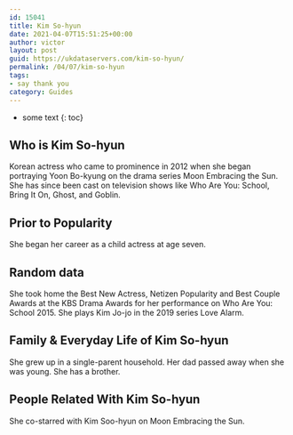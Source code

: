 ```yaml
---
id: 15041
title: Kim So-hyun
date: 2021-04-07T15:51:25+00:00
author: victor
layout: post
guid: https://ukdataservers.com/kim-so-hyun/
permalink: /04/07/kim-so-hyun
tags:
- say thank you
category: Guides
---
```


* some text
{: toc}


## Who is Kim So-hyun



Korean actress who came to prominence in 2012 when she began portraying Yoon Bo-kyung on the drama series Moon Embracing the Sun. She has since been cast on television shows like Who Are You: School, Bring It On, Ghost, and Goblin.

                
                
                
## Prior to Popularity



She began her career as a child actress at age seven.

                
                
                
## Random data



She took home the Best New Actress, Netizen Popularity and Best Couple Awards at the KBS Drama Awards for her performance on Who Are You: School 2015. She plays Kim Jo-jo in the 2019 series Love Alarm. 

                
                
                
## Family & Everyday Life of Kim So-hyun



She grew up in a single-parent household. Her dad passed away when she was young. She has a brother.

                
                
                
## People Related With Kim So-hyun



She co-starred with Kim Soo-hyun on Moon Embracing the Sun.

                
              
            
          
          
          